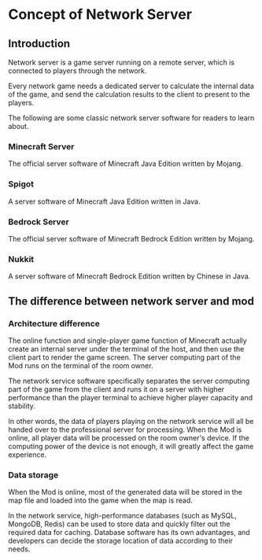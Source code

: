 # Concept of Network Server 

## Introduction 

Network server is a game server running on a remote server, which is connected to players through the network. 

Every network game needs a dedicated server to calculate the internal data of the game, and send the calculation results to the client to present to the players. 

The following are some classic network server software for readers to learn about. 

### Minecraft Server 

The official server software of Minecraft Java Edition written by Mojang. 

### Spigot 

A server software of Minecraft Java Edition written in Java. 

### Bedrock Server 

The official server software of Minecraft Bedrock Edition written by Mojang. 

### Nukkit 

A server software of Minecraft Bedrock Edition written by Chinese in Java. 

## The difference between network server and mod 

### Architecture difference 

The online function and single-player game function of Minecraft actually create an internal server under the terminal of the host, and then use the client part to render the game screen. The server computing part of the Mod runs on the terminal of the room owner. 

The network service software specifically separates the server computing part of the game from the client and runs it on a server with higher performance than the player terminal to achieve higher player capacity and stability. 

In other words, the data of players playing on the network service will all be handed over to the professional server for processing. When the Mod is online, all player data will be processed on the room owner's device. If the computing power of the device is not enough, it will greatly affect the game experience. 

### Data storage 

When the Mod is online, most of the generated data will be stored in the map file and loaded into the game when the map is read. 

In the network service, high-performance databases (such as MySQL, MongoDB, Redis) can be used to store data and quickly filter out the required data for caching. Database software has its own advantages, and developers can decide the storage location of data according to their needs. 


